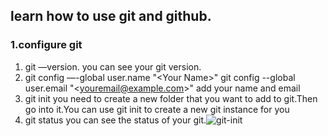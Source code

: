 ## learn how to use git and github.
### 1.configure git
1. git —version.
you can see your git version.
2. git config —-global user.name "\<Your Name\>"
	git config --global user.email "\<youremail@example.com\>"
add your name and email
3. git init
you need to create a new folder that you want to add to git.Then  go into it.You can use git init to create a new git instance for you
4. git status
you can see the status of your git.![][image-1]

[image-1]:git-init.png "git-init"
